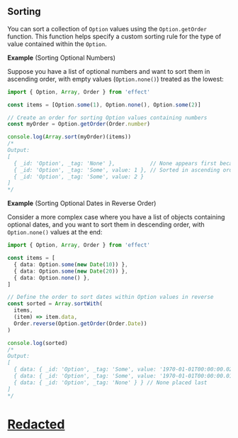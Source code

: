 ## Sorting

You can sort a collection of `Option` values using the `Option.getOrder` function. This function helps specify a custom sorting rule for the type of value contained within the `Option`.

**Example** (Sorting Optional Numbers)

Suppose you have a list of optional numbers and want to sort them in ascending order, with empty values (`Option.none()`) treated as the lowest:

```ts twoslash
import { Option, Array, Order } from 'effect'

const items = [Option.some(1), Option.none(), Option.some(2)]

// Create an order for sorting Option values containing numbers
const myOrder = Option.getOrder(Order.number)

console.log(Array.sort(myOrder)(items))
/*
Output:
[
  { _id: 'Option', _tag: 'None' },           // None appears first because it's considered the lowest
  { _id: 'Option', _tag: 'Some', value: 1 }, // Sorted in ascending order
  { _id: 'Option', _tag: 'Some', value: 2 }
]
*/
```

**Example** (Sorting Optional Dates in Reverse Order)

Consider a more complex case where you have a list of objects containing optional dates, and you want to sort them in descending order, with `Option.none()` values at the end:

```ts
import { Option, Array, Order } from 'effect'

const items = [
  { data: Option.some(new Date(10)) },
  { data: Option.some(new Date(20)) },
  { data: Option.none() },
]

// Define the order to sort dates within Option values in reverse
const sorted = Array.sortWith(
  items,
  (item) => item.data,
  Order.reverse(Option.getOrder(Order.Date))
)

console.log(sorted)
/*
Output:
[
  { data: { _id: 'Option', _tag: 'Some', value: '1970-01-01T00:00:00.020Z' } },
  { data: { _id: 'Option', _tag: 'Some', value: '1970-01-01T00:00:00.010Z' } },
  { data: { _id: 'Option', _tag: 'None' } } // None placed last
]
*/
```

# [Redacted](https://effect.website/docs/data-types/redacted/)
